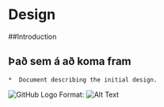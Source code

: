 # Design

##Introduction

## Það sem á að koma fram

	*  Document describing the initial design.


![GitHub Logo](https://github.com/resorver-dogs/TicTacToe/blob/master/images/classDiagram.png)
Format: ![Alt Text](https://github.com/resorver-dogs/TicTacToe/blob/master/images/classDiagram.png)
